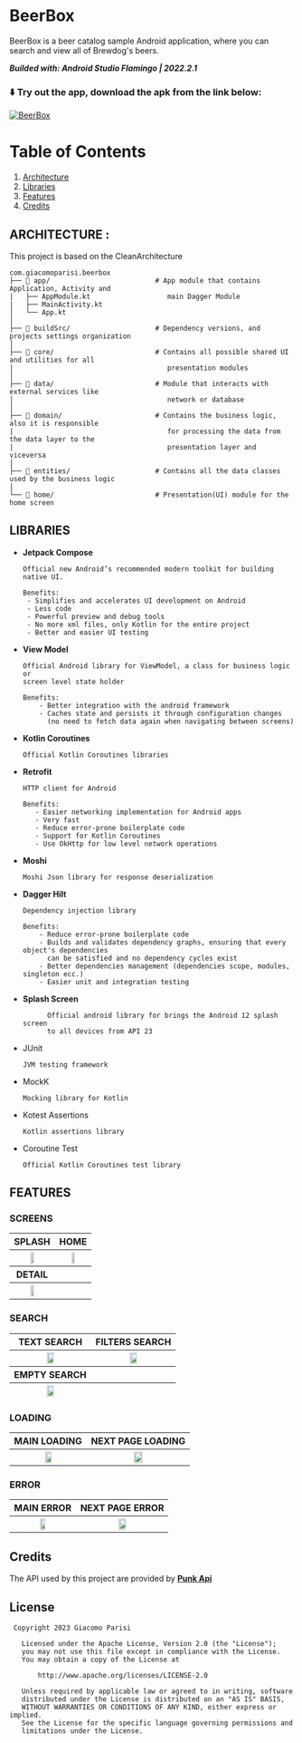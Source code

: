 # BeerBox

BeerBox is a beer catalog sample Android application, where you can search and view all of Brewdog's
beers.

***Builded with: Android Studio Flamingo | 2022.2.1***

### ⬇️ Try out the app, download the apk from the link below:

[![BeerBox](https://img.shields.io/badge/BeerBox-v1.0.0-%6006090E?style=for-the-badge&logo=android)](https://github.com/giacomoparisi/BeerBox/blob/main/releases/BeerBox-v1.0.0.apk)

# Table of Contents

1. [Architecture](#architecture)
2. [Libraries](#libraries)
3. [Features](#features)
4. [Credits](#credits)

## ARCHITECTURE : <a name="architecture"></a>

This project is based on the CleanArchitecture

 ```
com.giacomoparisi.beerbox
├── 📂 app/                          # App module that contains Application, Activity and 
|   ├── AppModule.kt                   main Dagger Module
|   ├── MainActivity.kt
│   └── App.kt
│
├── 📂 buildSrc/                     # Dependency versions, and projects settings organization
│
├── 📂 core/                         # Contains all possible shared UI and utilities for all 
|                                      presentation modules
│                       
├── 📂 data/                         # Module that interacts with external services like 
│                                      network or database
│                                     
├── 📂 domain/                       # Contains the business logic, also it is responsible 
|                                      for processing the data from the data layer to the 
|                                      presentation layer and viceversa
│                           
├── 📂 entities/                     # Contains all the data classes used by the business logic 
│   
└── 📂 home/                         # Presentation(UI) module for the home screen

```

## LIBRARIES <a name="libraries"></a>

- **Jetpack Compose**
  ```
  Official new Android’s recommended modern toolkit for building native UI.
  
  Benefits:
   - Simplifies and accelerates UI development on Android
   - Less code
   - Powerful preview and debug tools
   - No more xml files, only Kotlin for the entire project
   - Better and easier UI testing
  ```

- **View Model**
  ```
  Official Android library for ViewModel, a class for business logic or
  screen level state holder
  
  Benefits:
      - Better integration with the android framework
      - Caches state and persists it through configuration changes
        (no need to fetch data again when navigating between screens)
  ```
- **Kotlin Coroutines**
  ```
  Official Kotlin Coroutines libraries
  ```
- **Retrofit**
  ```
  HTTP client for Android
  
  Benefits:
     - Easier networking implementation for Android apps
     - Very fast
     - Reduce error-prone boilerplate code
     - Support for Kotlin Coroutines
     - Use OkHttp for low level network operations
  ```

- **Moshi**
  ```
  Moshi Json library for response deserialization
  ```

- **Dagger Hilt**
  ```
  Dependency injection library
  
  Benefits:
      - Reduce error-prone boilerplate code
      - Builds and validates dependency graphs, ensuring that every object's dependencies
        can be satisfied and no dependency cycles exist
      - Better dependencies management (dependencies scope, modules, singleton ecc.)
      - Easier unit and integration testing
  ```
- **Splash Screen**
  ```
        Official android library for brings the Android 12 splash screen
        to all devices from API 23
  ```
- JUnit
  ```
  JVM testing framework
  ```
- MockK
  ```
  Mocking library for Kotlin
  ```
- Kotest Assertions
  ```
  Kotlin assertions library
  ```
- Coroutine Test
  ```
  Official Kotlin Coroutines test library
  ```

## FEATURES <a name="features"></a>

### SCREENS

<table class="tg">
<thead>
  <tr>
    <th class="tg-0pky">SPLASH</th>
    <th class="tg-0pky">HOME</th>
  </tr>
</thead>
<tbody>
  <tr>
    <th class="tg-0pky"><img src="images/splash_screen.png" width=30%></th>
    <th class="tg-0pky"><img src="images/home.png" width=30%></th>
  </tr>
</tbody>
<thead>
  <tr>
    <th class="tg-0pky">DETAIL</th>
    <th class="tg-0pky"></th>
  </tr>
</thead>
<tbody>
  <tr>
    <th class="tg-0pky"><img src="images/detail.png" width=30%></th>
    <th class="tg-0pky"></th>
  </tr>
</tbody>
</table>

### SEARCH

<table class="tg">
<thead>
  <tr>
    <th class="tg-0pky">TEXT SEARCH</th>
    <th class="tg-0pky">FILTERS SEARCH</th>
  </tr>
</thead>
<tbody>
  <tr>
    <th class="tg-0pky"><img src="images/search.png" width=30%></th>
    <th class="tg-0pky"><img src="images/filters.png" width=30%></th>
  </tr>
</tbody>
 <thead>
  <tr>
    <th class="tg-0pky">EMPTY SEARCH</th>
    <th class="tg-0pky"></th>
  </tr>
</thead>
<thead>
 <tr>
    <th class="tg-0pky"><img src="images/no_results.png" width=30%></th>
    <th class="tg-0pky"></th>
 </tr>
</thead>
</table>

### LOADING

<table class="tg">
<thead>
  <tr>
    <th class="tg-0pky">MAIN LOADING</th>
    <th class="tg-0pky">NEXT PAGE LOADING</th>
  </tr>
</thead>
<tbody>
  <tr>
    <th class="tg-0pky"><img src="images/loading.png" width=30%></th>
    <th class="tg-0pky"><img src="images/list_loading.png" width=30%></th>
  </tr>
</tbody>
</table>

### ERROR

<table class="tg">
<thead>
  <tr>
    <th class="tg-0pky">MAIN ERROR</th>
    <th class="tg-0pky">NEXT PAGE ERROR</th>
  </tr>
</thead>
<tbody>
  <tr>
    <th class="tg-0pky"><img src="images/error.png" width=30%></th>
    <th class="tg-0pky"><img src="images/list_error.png" width=30%></th>
  </tr>
</tbody>
</table>

## Credits <a name="credits"></a>

The API used by this project are provided by **[Punk Api](https://punkapi.com/)**

## License

```
 Copyright 2023 Giacomo Parisi

   Licensed under the Apache License, Version 2.0 (the "License");
   you may not use this file except in compliance with the License.
   You may obtain a copy of the License at

       http://www.apache.org/licenses/LICENSE-2.0

   Unless required by applicable law or agreed to in writing, software
   distributed under the License is distributed on an "AS IS" BASIS,
   WITHOUT WARRANTIES OR CONDITIONS OF ANY KIND, either express or implied.
   See the License for the specific language governing permissions and
   limitations under the License.
```
